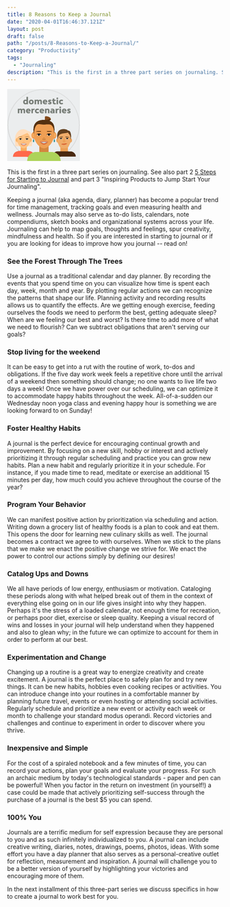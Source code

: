 ```yaml
---
title: 8 Reasons to Keep a Journal
date: "2020-04-01T16:46:37.121Z"
layout: post
draft: false
path: "/posts/8-Reasons-to-Keep-a-Journal/"
category: "Productivity"
tags:
  - "Journaling"
description: "This is the first in a three part series on journaling. So if you are interested in starting to journal or if you are looking for ideas to improve how you journal -- read on!"
---
```


![Nulla faucibus vestibulum eros in tempus. Vestibulum tempor imperdiet velit nec dapibus](./logo.png)

This is the first in a three part series on journaling. See also part 2 [5 Steps for Starting to Journal](/posts/5-Steps-for-Starting-to-Journal/) and part 3 "Inspiring Products to Jump Start Your Journaling".

Keeping a journal (aka agenda, diary, planner) has become a popular trend for time management, tracking goals and even measuring health and wellness. Journals may also serve as to-do lists, calendars, note compendiums, sketch books and organizational systems across your life. Journaling can help to map goals, thoughts and feelings, spur creativity, mindfulness and health. So if you are interested in starting to journal or if you are looking for ideas to improve how you journal -- read on!

### See the Forest Through The Trees
Use a journal as a traditional calendar and day planner. By recording the events that you spend time on you can visualize how time is spent each day, week, month and year. By plotting regular actions we can recognize the patterns that shape our life. Planning activity and recording results allows us to quantify the effects. Are we getting enough exercise, feeding ourselves the foods we need to perform the best, getting adequate sleep? When are we feeling our best and worst? Is there time to add more of what we need to flourish? Can we subtract obligations that aren't serving our goals?

### Stop living for the weekend
It can be easy to get into a rut with the routine of work, to-dos and obligations. If the five day work week feels a repetitive chore until the arrival of a weekend then something should change; no one wants to live life two days a week! Once we have power over our scheduling, we can optimize it to accommodate happy habits throughout the week. All-of-a-sudden our Wednesday noon yoga class and evening happy hour is something we are looking forward to on Sunday!

### Foster Healthy Habits
A journal is the perfect device for encouraging continual growth and improvement. By focusing on a new skill, hobby or interest and actively prioritizing it through regular scheduling and practice you can grow new habits. Plan a new habit and regularly prioritize it in your schedule. For instance, if you made time to read, meditate or exercise an additional 15 minutes per day, how much could you achieve throughout the course of the year? 

### Program Your Behavior
We can manifest positive action by prioritization via scheduling and action. Writing down a grocery list of healthy foods is a plan to cook and eat them. This opens the door for learning new culinary skills as well. The journal becomes a contract we agree to with ourselves. When we stick to the plans that we make we enact the positive change we strive for. We enact the power to control our actions simply by defining our desires!

### Catalog Ups and Downs
We all have periods of low energy, enthusiasm or motivation. Cataloging these periods along with what helped break out of them in the context of everything else going on in our life gives insight into why they happen. Perhaps it's the stress of a loaded calendar, not enough time for recreation, or perhaps poor diet, exercise or sleep quality. Keeping a visual record of wins and losses in your journal will help understand when they happened and also to glean why; in the future we can optimize to account for them in order to perform at our best.

### Experimentation and Change
Changing up a routine is a great way to energize creativity and create excitement. A journal is the perfect place to safely plan for and try new things. It can be new habits, hobbies even cooking recipes or activities. You can introduce change into your routines in a comfortable manner by planning future travel, events or even hosting or attending social activities. Regularly schedule and prioritize a new event or activity each week or month to challenge your standard modus operandi. Record victories and challenges and continue to experiment in order to discover where you thrive.

### Inexpensive and Simple
For the cost of a spiraled notebook and a few minutes of time, you can record your actions, plan your goals and evaluate your progress. For such an archaic medium by today's technological standards - paper and pen can be powerful! When you factor in the return on investment (in yourself!) a case could be made that actively prioritizing self-success through the purchase of a journal is the best $5 you can spend.

### 100% You
Journals are a terrific medium for self expression because they are personal to you and as such infinitely individualized to you. A journal can include creative writing, diaries, notes, drawings, poems, photos, ideas. With some effort you have a day planner that also serves as a personal-creative outlet for reflection, measurement and inspiration. A journal will challenge you to be a better version of yourself by highlighting your victories and encouraging more of them.

In the next installment of this three-part series we discuss specifics in how to create a journal to work best for you.


























